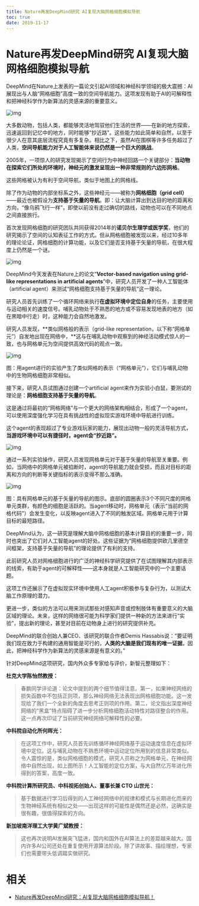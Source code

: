 ```yaml
---
title: Nature再发DeepMind研究 AI复现大脑网格细胞模拟导航
toc: true
date: 2019-11-17
---
```

# Nature再发DeepMind研究 AI复现大脑网格细胞模拟导航


DeepMind在Nature上发表的一篇论文引起AI领域和神经科学领域的极大震撼：AI展现出与人脑“网格细胞”高度一致的空间导航能力。这项发现有助于AI的可解释性和把神经科学作为新算法的灵感来源的重要意义。



![img](https://mmbiz.qpic.cn/mmbiz_jpg/UicQ7HgWiaUb0Qibo6JIsUXbmFHMf5DtLGToytg9g6ZpibaibGxPs0OWUNQmOm5NfibB68Gx5MClWLxNZCWibXmtibYMhw/640?wx_fmt=jpeg&tp=webp&wxfrom=5&wx_lazy=1&wx_co=1)



大多数动物，包括人类，都能够灵活地驾驭他们生活的世界——在新的地方探索，迅速返回到记忆中的地方，同时能够“抄近路”。这些能力如此简单和自然，以至于很少人在意其底层流程究竟有多复杂。相比之下，虽然AI在围棋等许多任务超过了人类，**空间导航能力对于人工智能体来说仍然是一个巨大的挑战**。



2005年，一项惊人的研究发现揭示了空间行为中神经回路一个关键部分：**当动物在探索它们所处的环境时，神经元的激发呈现出一种非常规则的六边形网格**。



这些网格被认为有利于空间导航，类似于地图上的网格线。



除了作为动物的内部坐标系之外，这些神经元——被称为**网格细胞（grid cell）**——最近也被假设为**支持基于矢量的导航**。即：让大脑计算出到达目的地的距离和方向，“像乌鸦飞行一样”，即使以前没有走过确切的路线，动物也可以在不同地点之间直接旅行。



首次发现网格细胞的研究团队共同获得2014年的**诺贝尔生理学或医学奖**，他们的研究揭示了空间的认知表征工作的方式。但从网格细胞被发现以来，经过10多年的理论论证，网格细胞的计算功能，以及它们是否支持基于矢量的导航，在很大程度上仍然是一个谜。

![img](https://mmbiz.qpic.cn/mmbiz_gif/UicQ7HgWiaUb3us8wbrZOia9CERIpLLicQqwGOgQbqfghPqfx3AN0QrtZatdvPS9icXhKicOKwIbRZ4AViaWO4CwQ72OA/640?wx_fmt=gif&tp=webp&wxfrom=5&wx_lazy=1)



DeepMind今天发表在Nature上的论文“**Vector-based navigation using grid-like representations in artificial agents**”中，研究人员开发了一种人工智能体（artificial agent）来测试“网格细胞支持基于矢量的导航”这一理论。







研究人员首先训练了一个循环网络来执行**在虚拟环境中定位自身**的任务，主要使用与运动相关的速度信号。哺乳动物处于不熟悉的地方或不容易发现地表的地方（如在黑暗中行走）时，这种能力会自然地激发。



研究人员发现，**类似网格般的表示（grid-like representation，以下称“网格单元”）自发地出现在网络中，**这与在哺乳动物中观察到的神经活动模式惊人的一致，也与网格单元为空间提供高效代码的观点一致。





![img](https://mmbiz.qpic.cn/mmbiz_jpg/UicQ7HgWiaUb3us8wbrZOia9CERIpLLicQqwVncsMWy4ia9aPQIJj2G00zjoic8cTf94p8OibazAdqlxiaMy4xF6cIwuCQ/640?wx_fmt=jpeg&tp=webp&wxfrom=5&wx_lazy=1&wx_co=1)



图：用agent进行的实验产生了类似网格的表示（“网格单元”），它们与哺乳动物中的生物网格细胞非常相似。



接下来，研究人员试图通过创建一个artificial agent来作为实验小白鼠，要测试的理论是：**网格细胞支持基于矢量的导航**。



这是通过将最初的“网格网络”与一个更大的网络架构相结合，形成了一个agent，可以使用深度强化学习在具有挑战性的虚拟现实游戏环境中导航进行训练。



这个agent的表现超过了专业游戏玩家的能力，展现出动物一般的灵活导航方式，**当游戏环境中可以有捷径时，agent会“抄近路”。**





![img](https://mmbiz.qpic.cn/mmbiz_jpg/UicQ7HgWiaUb3us8wbrZOia9CERIpLLicQqwSyhQkpicL0dtUNhrTia3GEPcP4aBDxwEsiayRfh4ebKolM3ObQogMMG4g/640?wx_fmt=jpeg&tp=webp&wxfrom=5&wx_lazy=1&wx_co=1)



通过一系列实验操作，研究人员发现网格单元对于基于矢量的导航至关重要。例如，当网络中的网格单元被掐断时，agent的导航能力就会受损，而且对目标的距离和方向的判断等关键指标的表示变得不那么准确。



![img](https://mmbiz.qpic.cn/mmbiz_gif/UicQ7HgWiaUb3us8wbrZOia9CERIpLLicQqwciaYEKHLX4ibq8cP5yeMxCD9pyC2bVdbwOBmcUriaicCcMBBWRBsUw8QxQ/640?wx_fmt=gif&tp=webp&wxfrom=5&wx_lazy=1)

图：具有网格单元的基于矢量的导航的图示。底部的圆圈表示3个不同尺度的网格单元类群，有颜色的细胞是活跃的。当agent移动时，网格单元（表示“当前的网格代码”）会发生变化，以反映agent进入了不同的触发区域。网格单元用于计算目标的最短路径。



DeepMind认为，这一研究是理解大脑中网格细胞的基本计算目的的重要一步，同时也突出了它们对人工智能agent的好处。这些证据为“网格细胞提供欧几里德空间框架，支持基于矢量的导航”的理论提供了有利的支持。



此前研究人员对网格细胞进行的广泛的神经科学研究提供了在试图理解其内部表示的线索，有助于agent的可解释性——这本身就是人工智能研究中的一个主要话题。



这项工作还展示了在虚拟现实环境中使用人工agent积极参与复杂行为，以测试大脑工作原理的潜力。



更进一步，类似的方法可以用来测试那些对感知声音或控制肢体有重要意义的大脑区域的理论。未来，这样的网络很可能为科学家们提供一种新的方法来进行“实验”，提出新的理论，甚至对目前在动物身上进行的研究提供补充。



DeepMind的联合创始人兼CEO、该研究的联合作者Demis Hassabis说：“要证明我们现在致力于构建的通用智能是可行的，**人类的大脑是我们现有的唯一证据**，因此，把神经科学作为新算法的灵感来源是有意义的。”



针对DeepMind这项研究，国内外众多专家给与评价，新智元整理如下：



**杜克大学陈怡然教授：**



> 春鹏同学评论道：论文中提到的两个细节值得注意。第一，如果神经网络的损失函数中不包括正则项，那么神经网络无法表现出网格细胞功能。这一发现给了我们一个全新的角度去思考正则项的作用。第二，论文指出深度神经网络的“黑盒”特点阻碍了进一步分析网格细胞活动特性对路径整合的作用。这一点再次印证了当前研究神经网络可解释性的必要。



**中科院自动化所何晖光：**



> 在这项工作中，研究人员首先训练循环神经网络基于运动速度信息在虚拟环境中定位。这与哺乳动物在不熟悉环境中运动定位所用到的信息非常类似。令人震惊的是，类似网格细胞的模式，研究人员称之为网格单元，在神经网络中自然出现，如上图所示！人工智能的定位方案，与大自然亿万年进化所得到的答案，高度一致。



**中科院计算所研究员、中科视拓创始人、董事长兼 CTO 山世光：**



> 基于数据进行学习后得到的人工神经网络中的规律和模式与长期进化而来的生物神经系统有相似之处——出现这样的可能性是偶然还是必然，这确实是很有趣，很值得探索的方向。



**新加坡南洋理工大学黄广斌教授：**



> 这也再次说明AI发展突飞猛进，国内和国外在AI算法上的差距越来越大。国内许多AI公司还处在重复使用开源算法阶段。除了讲故事、描绘理想，专家们也需要带头低调踏实做研究。



# 相关

- [Nature再发DeepMind研究：AI复现大脑网格细胞模拟导航！](https://mp.weixin.qq.com/s?__biz=MzI3MTA0MTk1MA==&mid=2652018443&idx=1&sn=873ec77fa5a50d40931e4c45d08b444c&chksm=f121e3fac6566aecb185836b9cf1e793cc9834205e9c53426e0845707b363399ad00d7765f27&mpshare=1&scene=1&srcid=0510BRErKPPdIWJzwM9Ki58K#rd)
